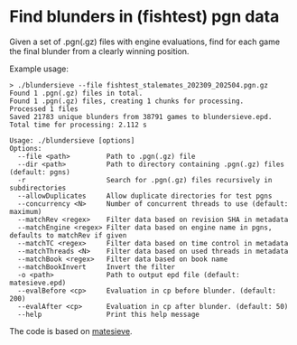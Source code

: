 # Find blunders in (fishtest) pgn data

Given a set of .pgn(.gz) files with engine evaluations, find for each game the final
blunder from a clearly winning position.

Example usage:

```
> ./blundersieve --file fishtest_stalemates_202309_202504.pgn.gz
Found 1 .pgn(.gz) files in total.
Found 1 .pgn(.gz) files, creating 1 chunks for processing.
Processed 1 files
Saved 21783 unique blunders from 38791 games to blundersieve.epd.
Total time for processing: 2.112 s
```

```
Usage: ./blundersieve [options]
Options:
  --file <path>         Path to .pgn(.gz) file
  --dir <path>          Path to directory containing .pgn(.gz) files (default: pgns)
  -r                    Search for .pgn(.gz) files recursively in subdirectories
  --allowDuplicates     Allow duplicate directories for test pgns
  --concurrency <N>     Number of concurrent threads to use (default: maximum)
  --matchRev <regex>    Filter data based on revision SHA in metadata
  --matchEngine <regex> Filter data based on engine name in pgns, defaults to matchRev if given
  --matchTC <regex>     Filter data based on time control in metadata
  --matchThreads <N>    Filter data based on used threads in metadata
  --matchBook <regex>   Filter data based on book name
  --matchBookInvert     Invert the filter
  -o <path>             Path to output epd file (default: matesieve.epd)
  --evalBefore <cp>     Evaluation in cp before blunder. (default: 200)
  --evalAfter <cp>      Evaluation in cp after blunder. (default: 50)
  --help                Print this help message
```

The code is based on [matesieve](https://github.com/robertnurnberg/matesieve).
